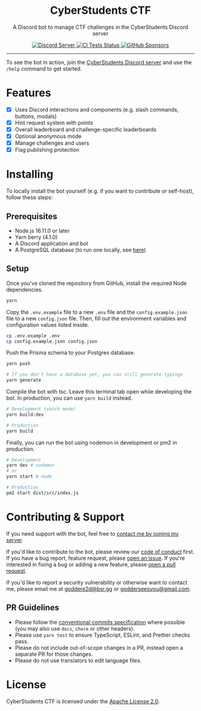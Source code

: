 <h1 align="center">CyberStudents CTF</h1>

<p align="center">A Discord bot to manage CTF challenges in the CyberStudents Discord server</p>

<p align="center">
  <a href="https://discord.gg/nZjGNvqjXp">
    <img src="https://img.shields.io/discord/916144903686336513?color=5865F2&logo=discord&logoColor=white" alt="Discord Server" />
  </a>
  <a href="https://github.com/cyberstudentsacademy/cyberstudents-ctf/actions">
    <img src="https://github.com/cyberstudentsacademy/cyberstudents-ctf/actions/workflows/tests.yml/badge.svg" alt="CI Tests Status" />
  </a>
  <a href="https://github.com/sponsors/GodderE2D">
    <img src="https://img.shields.io/badge/sponsor-GodderE2D-ea4aaa?logo=github&logoColor=white" alt="GitHub Sponsors" />
  </a>
</p>

---

To see the bot in action, join the [CyberStudents Discord server](https://discord.gg/nZjGNvqjXp) and use the `/help`
command to get started.

# Features

- [x] Uses Discord interactions and components (e.g. slash commands, buttons, modals)
- [x] Hint request system with points
- [x] Overall leaderboard and challenge-specific leaderboards
- [x] Optional anonymous mode
- [x] Manage challenges and users
- [x] Flag publishing protection

# Installing

To locally install the bot yourself (e.g. if you want to contribute or self-host), follow these steps:

## Prerequisites

- Node.js 16.11.0 or later
- Yarn berry (4.1.0)
- A Discord application and bot
- A PostgreSQL database (to run one locally, see [here](https://www.postgresql.org/docs/current/tutorial-install.html))

## Setup

Once you've cloned the repository from GitHub, install the required Node dependencies.

```sh
yarn
```

Copy the `.env.example` file to a new `.env` file and the `config.example.json` file to a new `config.json` file. Then,
fill out the environment variables and configuration values listed inside.

```sh
cp .env.example .env
cp config.example.json config.json
```

Push the Prisma schema to your Postgres database.

```sh
yarn push

# If you don't have a database yet, you can still generate typings
yarn generate
```

Compile the bot with tsc. Leave this terminal tab open while developing the bot. In production, you can use `yarn build`
instead.

```sh
# Development (watch mode)
yarn build:dev

# Production
yarn build
```

Finally, you can run the bot using nodemon in development or pm2 in production.

```sh
# Development
yarn dev # nodemon
# or
yarn start # node

# Production
pm2 start dist/src/index.js
```

# Contributing & Support

If you need support with the bot, feel free to [contact me by joining my server](https://discord.gg/R2FDvcPXTK).

If you'd like to contribute to the bot, please review our [code of conduct](CODE_OF_CONDUCT.md) first. If you have a bug
report, feature request, please [open an issue](https://github.com/cyberstudentsacademy/cyberstudents-ctf/issues). If
you're interested in fixing a bug or adding a new feature, please
[open a pull request](https://github.com/cyberstudentsacademy/cyberstudents-ctf/pulls).

If you'd like to report a security vulnerability or otherwise want to contact me, please email me at
[goddere2d@bsr.gg](mailto:goddere2d@bsr.gg) or [godderseesyou@gmail.com](mailto:godderseesyou@gmail.com).

## PR Guidelines

- Please follow the [conventional commits specification](https://www.conventionalcommits.org/en/v1.0.0/) where possible
  (you may also use `docs`, `chore` or other headers).
- Please use `yarn test` to ensure TypeScript, ESLint, and Prettier checks pass.
- Please do not include out-of-scope changes in a PR, instead open a separate PR for those changes.
- Please do not use translators to edit language files.

# License

CyberStudents CTF is licensed under the
[Apache License 2.0](https://github.com/cyberstudentsacademy/cyberstudents-ctf/blob/main/LICENSE).
